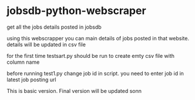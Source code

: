 # jobsdb-python-webscraper
get all the jobs details posted in jobsdb

using this webscrapper you can main details of jobs posted in that website.
details will be updated in csv file

for the first time testsart.py should be run to create emty csv file with column name

before running test1.py change job id in script. you need to enter job id in latest job posting url

This is basic version. Final version will be updated sonn
